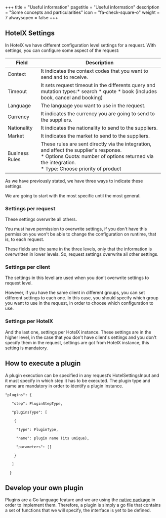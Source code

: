 +++
title = "Useful information"
pagetitle = "Useful information"
description = "Some concepts and particularities"
icon = "fa-check-square-o"
weight = 7
alwaysopen = false
+++

## HotelX Settings

In HotelX we have different configuration level settings for a request. With settings, you can configure some aspect of the request:


| Field  | Description |
|----|-----|
| Context | It indicates the context codes that you want to send and to receive.|
| Timeout | It sets request timeout in the differents query and mutation types:* search * quote * book (includes book, cancel and booking) |
|Language|The language you want to use in the request.|
|Currency|It indicates the currency you are going to send to the suppliers.|
|Nationality|It indicates the nationality to send to the suppliers.|
|Market|It indicates the market to send to the suppliers.|
|Business Rules|These rules are sent directly via the integration, and affect the supplier's response.<br>* Options Quota: number of options returned via the integration.<br>* Type: Choose priority of product |



As we have previously stated, we have three ways to indicate these settings.

We are going to start with the most specific until the most general.

### Settings per request

These settings overwrite all others.

You must have permission to overwrite settings, if you don't have this permission you won't be able to change the configuration on runtime, that is, to each request.

These fields are the same in the three levels, only that the information is overwritten in lower levels. So, request settings overwrite all other settings.

### Settings per client

The settings in this level are used when you don’t overwrite settings to request level.

However, if you have the same client in different groups, you can set different settings to each one. In this case, you should specify which group you want to use in the request, in order to choose which configuration to use.

### Settings per HotelX

And the last one, settings per HotelX instance. These settings are in the higher level, in the case that you don't have client's settings and you don't specify them in the request, settings are got from HotelX instance, this setting is mandatory.

## How to execute a plugin

A plugin execution can be specified in any request’s HotelSettingsInput and it must specify in which step it has to be executed. The plugin type and name are mandatory in order to identify a plugin instance.

```
"plugins": {

   "step": PluginStepType,

   "pluginsType": [

    {

     "type": PluginType,

     "name": plugin name (its unique),

     "parameters": []

    }

   ]

  }
```

## Develop your own plugin

Plugins are a Go language feature and we are using the [native package](https://golang.org/pkg/plugin/) in order to implement them. Therefore, a plugin is simply a go file that contains a set of functions that we will specify, the interface is yet to be defined.
